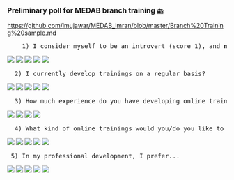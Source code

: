 ### Preliminary poll for MEDAB branch training                                                                  [:back:](https://github.com/imujawar/MEDAB_imran/blob/master/training%20poll.md "Return to training")

https://github.com/imujawar/MEDAB_imran/blob/master/Branch%20Training%20sample.md

<pre>    1) I consider myself to be an introvert (score 1), and <b>not</b> an extrovert (score 5) 
</pre>    
  
[![](https://api.gh-polls.com/poll/01E4W3BE2A0TPVY6AAK1EZ8JB1/1.%20Strongly%20agree)](https://api.gh-polls.com/poll/01E4W3BE2A0TPVY6AAK1EZ8JB1/1.%20Strongly%20agree/vote)
[![](https://api.gh-polls.com/poll/01E4W3BE2A0TPVY6AAK1EZ8JB1/2.%20Somewhat%20agree)](https://api.gh-polls.com/poll/01E4W3BE2A0TPVY6AAK1EZ8JB1/2.%20Somewhat%20agree/vote)
[![](https://api.gh-polls.com/poll/01E4W3BE2A0TPVY6AAK1EZ8JB1/3.%20Neutral)](https://api.gh-polls.com/poll/01E4W3BE2A0TPVY6AAK1EZ8JB1/3.%20Neutral/vote)
[![](https://api.gh-polls.com/poll/01E4W3BE2A0TPVY6AAK1EZ8JB1/4.%20Somewhat%20disagree)](https://api.gh-polls.com/poll/01E4W3BE2A0TPVY6AAK1EZ8JB1/4.%20Somewhat%20disagree/vote)
[![](https://api.gh-polls.com/poll/01E4W3BE2A0TPVY6AAK1EZ8JB1/5.%20Strongly%20disagree)](https://api.gh-polls.com/poll/01E4W3BE2A0TPVY6AAK1EZ8JB1/5.%20Strongly%20disagree/vote)

<pre>  2) I currently develop trainings on a regular basis? </pre>
[![](https://api.gh-polls.com/poll/01E4XQN0E1W2YPXQ99RPCARYSX/1.%20Strongly%20agree)](https://api.gh-polls.com/poll/01E4XQN0E1W2YPXQ99RPCARYSX/1.%20Strongly%20agree/vote)
[![](https://api.gh-polls.com/poll/01E4XQN0E1W2YPXQ99RPCARYSX/2.%20Somewhat%20agree)](https://api.gh-polls.com/poll/01E4XQN0E1W2YPXQ99RPCARYSX/2.%20Somewhat%20agree/vote)
[![](https://api.gh-polls.com/poll/01E4XQN0E1W2YPXQ99RPCARYSX/3.%20Neutral)](https://api.gh-polls.com/poll/01E4XQN0E1W2YPXQ99RPCARYSX/3.%20Neutral/vote)
[![](https://api.gh-polls.com/poll/01E4XQN0E1W2YPXQ99RPCARYSX/4.%20Somewhat%20disagree)](https://api.gh-polls.com/poll/01E4XQN0E1W2YPXQ99RPCARYSX/4.%20Somewhat%20disagree/vote)
[![](https://api.gh-polls.com/poll/01E4XQN0E1W2YPXQ99RPCARYSX/5.%20Strongly%20disagree)](https://api.gh-polls.com/poll/01E4XQN0E1W2YPXQ99RPCARYSX/5.%20Strongly%20disagree/vote)


<pre>  3) How much experience do you have developing online trainings? </pre>
[![](https://api.gh-polls.com/poll/01E4Y06VKVH0YJV0KCQKCBECM9/1.%20A%20lot%20)](https://api.gh-polls.com/poll/01E4Y06VKVH0YJV0KCQKCBECM9/1.%20A%20lot%20/vote)
[![](https://api.gh-polls.com/poll/01E4Y06VKVH0YJV0KCQKCBECM9/2.%20Some)](https://api.gh-polls.com/poll/01E4Y06VKVH0YJV0KCQKCBECM9/2.%20Some/vote)
[![](https://api.gh-polls.com/poll/01E4Y06VKVH0YJV0KCQKCBECM9/3.%20Little)](https://api.gh-polls.com/poll/01E4Y06VKVH0YJV0KCQKCBECM9/3.%20Little/vote)
[![](https://api.gh-polls.com/poll/01E4Y06VKVH0YJV0KCQKCBECM9/4.%20None)](https://api.gh-polls.com/poll/01E4Y06VKVH0YJV0KCQKCBECM9/4.%20None/vote)

<pre>  4) What kind of online trainings would you/do you like to work on? </pre>
[![](https://api.gh-polls.com/poll/01E4Y1XKETYMEJD51KDA9JCHHA/SOPs%20%5BDQA%2C%20COP%20guidance%2C%20etc.%5D)](https://api.gh-polls.com/poll/01E4Y1XKETYMEJD51KDA9JCHHA/SOPs%20%5BDQA%2C%20COP%20guidance%2C%20etc.%5D/vote)
[![](https://api.gh-polls.com/poll/01E4Y1XKETYMEJD51KDA9JCHHA/Analytic%20software%20%5BPower%20BI%2C%20Excel%2C%20ArcGIS%2C%20R%2C%20etc.%5D)](https://api.gh-polls.com/poll/01E4Y1XKETYMEJD51KDA9JCHHA/Analytic%20software%20%5BPower%20BI%2C%20Excel%2C%20ArcGIS%2C%20R%2C%20etc.%5D/vote)
[![](https://api.gh-polls.com/poll/01E4Y1XKETYMEJD51KDA9JCHHA/M%20%26%20E%20curriculum)](https://api.gh-polls.com/poll/01E4Y1XKETYMEJD51KDA9JCHHA/M%20%26%20E%20curriculum/vote)
[![](https://api.gh-polls.com/poll/01E4Y1XKETYMEJD51KDA9JCHHA/Tools%20%5BSIMS%20tool%2C%20CHIPs%20tool%2C%20etc.%5D)](https://api.gh-polls.com/poll/01E4Y1XKETYMEJD51KDA9JCHHA/Tools%20%5BSIMS%20tool%2C%20CHIPs%20tool%2C%20etc.%5D/vote)
[![](https://api.gh-polls.com/poll/01E4Y1XKETYMEJD51KDA9JCHHA/Methodologies%20%5BGIS%2C%20Machine%20Learning%2C%20etc.%5D)](https://api.gh-polls.com/poll/01E4Y1XKETYMEJD51KDA9JCHHA/Methodologies%20%5BGIS%2C%20Machine%20Learning%2C%20etc.%5D/vote)

<pre> 5) In my professional development, I prefer... </pre>
[![](https://api.gh-polls.com/poll/01E4Y2CSPSZAH365V9DGMP96SF/1.%20Online%20self-learning%20%5BCoursera%2C%20CDC%20university%2C%20etc.%5D)](https://api.gh-polls.com/poll/01E4Y2CSPSZAH365V9DGMP96SF/1.%20Online%20self-learning%20%5BCoursera%2C%20CDC%20university%2C%20etc.%5D/vote)
[![](https://api.gh-polls.com/poll/01E4Y2CSPSZAH365V9DGMP96SF/2.%20In-person)](https://api.gh-polls.com/poll/01E4Y2CSPSZAH365V9DGMP96SF/2.%20In-person/vote)
[![](https://api.gh-polls.com/poll/01E4Y2CSPSZAH365V9DGMP96SF/3.%20Online%20live)](https://api.gh-polls.com/poll/01E4Y2CSPSZAH365V9DGMP96SF/3.%20Online%20live/vote)
[![](https://api.gh-polls.com/poll/01E4Y2CSPSZAH365V9DGMP96SF/%204.%20Books%20or%20reading%20online)](https://api.gh-polls.com/poll/01E4Y2CSPSZAH365V9DGMP96SF/%204.%20Books%20or%20reading%20online/vote)
[![](https://api.gh-polls.com/poll/01E4Y2CSPSZAH365V9DGMP96SF/5.%20Other)](https://api.gh-polls.com/poll/01E4Y2CSPSZAH365V9DGMP96SF/5.%20Other/vote)
